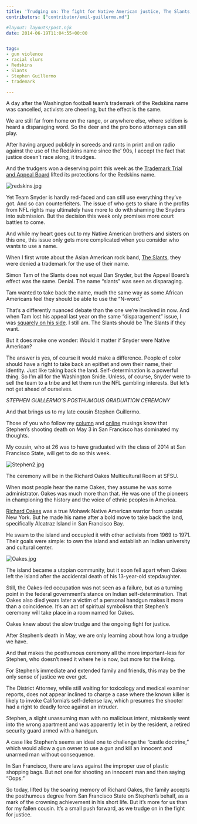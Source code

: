 ```yaml
---
title: 'Trudging on: The fight for Native American justice, The Slants, and Stephen Guillermo’s posthumous degree'
contributors: ["contributor/emil-guillermo.md"]

#layout: layouts/post.njk
date: 2014-06-19T11:04:55+00:00


tags:
- gun violence
- racial slurs
- Redskins
- Slants
- Stephen Guillermo
- trademark

---
```


A day after the Washington football team’s trademark of the Redskins name was cancelled, activists are cheering, but the effect is the same.

We are still far from home on the range, or anywhere else, where seldom is heard a disparaging word. So the deer and the pro bono attorneys can still play.

After having argued publicly in screeds and rants in print and on radio against the use of the Redskins name since the’ 90s, I accept the fact that justice doesn’t race along, it trudges.

And the trudgers won a deserving point this week as the [Trademark Trial and Appeal Board](/uploads/pdf/6.18TrademarkBd.pdf) lifted its protections for the Redskins name.

![redskins.jpg](/uploads/redskins.jpg)

Yet Team Snyder is hardly red-faced and can still use everything they’ve got. And so can counterfeiters. The issue of who gets to share in the profits from NFL rights may ultimately have more to do with shaming the Snyders into submission. But the decision this week only promises more court battles to come.

And while my heart goes out to my Native American brothers and sisters on this one, this issue only gets more complicated when you consider who wants to use a name.

When I first wrote about the Asian American rock band, [The Slants](/blog/my-slant-on-the-slants-and-other-asian-american-n-words/), they were denied a trademark for the use of their name.

Simon Tam of the Slants does not equal Dan Snyder, but the Appeal Board’s effect was the same. Denial. The name “slants” was seen as disparaging.

Tam wanted to take back the name, much the same way as some African Americans feel they should be able to use the “N-word.”

That’s a differently nuanced debate than the one we’re involved in now. And when Tam lost his appeal last year on the same “disparagement” issue, I was [squarely on his side](https://www.amok.com/blog/the-slants-are-undaunted-asian-american-rock-band-will-fight-on-to-register-and-trademark-its-name/). I still am. The Slants should be The Slants if they want.

But it does make one wonder: Would it matter if Snyder were Native American?

The answer is yes, of course it would make a difference. People of color should have a right to take back an epithet and own their name, their identity. Just like taking back the land. Self-determination is a powerful thing. So I’m all for the Washington Snide. Unless, of course, Snyder were to sell the team to a tribe and let them run the NFL gambling interests. But let’s not get ahead of ourselves.

_STEPHEN GUILLERMO’S POSTHUMOUS GRADUATION CEREMONY_

And that brings us to my late cousin Stephen Guillermo.

Those of you who follow my [column](/blog/meet-the-da-guillermo-family-confers-with-san-francisco-district-attorney-for-first-time/) and [online](https://www.sfgate.com/default/article/Justice-for-Stephen-Guillermo-should-not-be-5499880.php) musings know that Stephen’s shooting death on May 3 in San Francisco has dominated my thoughts.

My cousin, who at 26 was to have graduated with the class of 2014 at San Francisco State, will get to do so this week.

![Stephen2.jpg](/uploads/Stephen2.jpg)

The ceremony will be in the Richard Oakes Multicultural Room at SFSU.

When most people hear the name Oakes, they assume he was some administrator. Oakes was much more than that. He was one of the pioneers in championing the history and the voice of ethnic peoples in America.

[Richard Oakes](https://en.wikipedia.org/wiki/Richard_Oakes_%28activist%29) was a true Mohawk Native American warrior from upstate New York. But he made his name after a bold move to take back the land, specifically Alcatraz Island in San Francisco Bay.

He swam to the island and occupied it with other activists from 1969 to 1971. Their goals were simple: to own the island and establish an Indian university and cultural center.

![Oakes.jpg](/uploads/Oakes.jpg)

The island became a utopian community, but it soon fell apart when Oakes left the island after the accidental death of his 13-year-old stepdaughter.

Still, the Oakes-led occupation was not seen as a failure, but as a turning point in the federal government’s stance on Indian self-determination. That Oakes also died years later a victim of a personal handgun makes it more than a coincidence. It’s an act of spiritual symbolism that Stephen’s ceremony will take place in a room named for Oakes.

Oakes knew about the slow trudge and the ongoing fight for justice.

After Stephen’s death in May, we are only learning about how long a trudge we have.

And that makes the posthumous ceremony all the more important–less for Stephen, who doesn’t need it where he is now, but more for the living.

For Stephen’s immediate and extended family and friends, this may be the only sense of justice we ever get.

The District Attorney, while still waiting for toxicology and medical examiner reports, does not appear inclined to charge a case where the known killer is likely to invoke California’s self-defense law, which presumes the shooter had a right to deadly force against an intruder.

Stephen, a slight unassuming man with no malicious intent, mistakenly went into the wrong apartment and was apparently let in by the resident, a retired security guard armed with a handgun.

A case like Stephen’s seems an ideal one to challenge the “castle doctrine,” which would allow a gun owner to use a gun and kill an innocent and unarmed man without consequence.

In San Francisco, there are laws against the improper use of plastic shopping bags. But not one for shooting an innocent man and then saying “Oops.”

So today, lifted by the soaring memory of Richard Oakes, the family accepts the posthumous degree from San Francisco State on Stephen’s behalf, as a mark of the crowning achievement in his short life. But it’s more for us than for my fallen cousin. It’s a small push forward, as we trudge on in the fight for justice.
